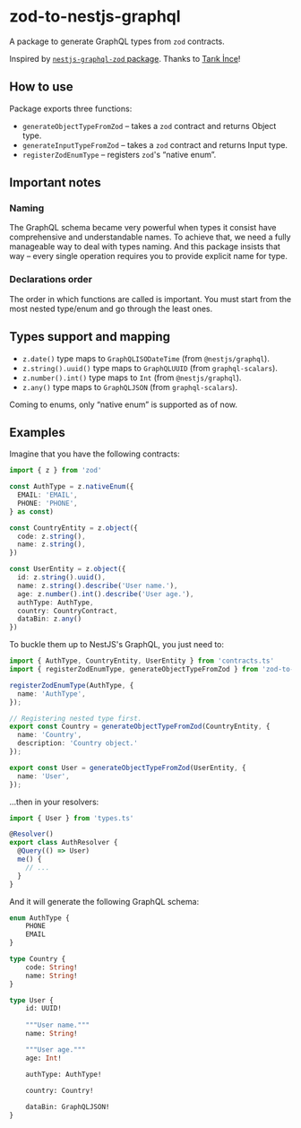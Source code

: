 # zod-to-nestjs-graphql
A package to generate GraphQL types from `zod` contracts.

Inspired by [`nestjs-graphql-zod` package](https://github.com/incetarik/nestjs-graphql-zod). Thanks to [Tarık İnce](https://github.com/incetarik)! 

## How to use

Package exports three functions:
* `generateObjectTypeFromZod` – takes a `zod` contract and returns Object type.
* `generateInputTypeFromZod` – takes a `zod` contract and returns Input type. 
* `registerZodEnumType` – registers `zod`'s “native enum”.

## Important notes

### Naming

The GraphQL schema became very powerful when types it consist have comprehensive and understandable names.
To achieve that, we need a fully manageable way to deal with types naming.
And this package insists that way – every single operation requires you to provide explicit name for type.

### Declarations order

The order in which functions are called is important. You must start from the most nested type/enum and go through the least ones.

## Types support and mapping

* `z.date()` type maps to `GraphQLISODateTime` (from `@nestjs/graphql`).
* `z.string().uuid()` type maps to `GraphQLUUID` (from `graphql-scalars`).
* `z.number().int()` type maps to `Int` (from `@nestjs/graphql`).
* `z.any()` type maps to `GraphQLJSON` (from `graphql-scalars`).

Coming to enums, only “native enum” is supported as of now.

## Examples

Imagine that you have the following contracts:

```typescript
import { z } from 'zod'

const AuthType = z.nativeEnum({
  EMAIL: 'EMAIL',
  PHONE: 'PHONE',
} as const)

const CountryEntity = z.object({
  code: z.string(),
  name: z.string(),
})

const UserEntity = z.object({
  id: z.string().uuid(),
  name: z.string().describe('User name.'),
  age: z.number().int().describe('User age.'),
  authType: AuthType,
  country: CountryContract,
  dataBin: z.any()
})
```

To buckle them up to NestJS's GraphQL, you just need to:

```typescript
import { AuthType, CountryEntity, UserEntity } from 'contracts.ts'
import { registerZodEnumType, generateObjectTypeFromZod } from 'zod-to-nestjs-graphql'

registerZodEnumType(AuthType, {
  name: 'AuthType',
});

// Registering nested type first.
export const Country = generateObjectTypeFromZod(CountryEntity, {
  name: 'Country',
  description: 'Country object.'
});

export const User = generateObjectTypeFromZod(UserEntity, {
  name: 'User',
});
```

...then in your resolvers:

```typescript
import { User } from 'types.ts'

@Resolver()
export class AuthResolver {
  @Query(() => User)
  me() {
    // ...
  }
}
```

And it will generate the following GraphQL schema:

```graphql
enum AuthType {
    PHONE
    EMAIL
}

type Country {
    code: String!
    name: String!
}

type User {
    id: UUID!
  
    """User name."""
    name: String!

    """User age."""
    age: Int!

    authType: AuthType!

    country: Country!
    
    dataBin: GraphQLJSON!
}
```
